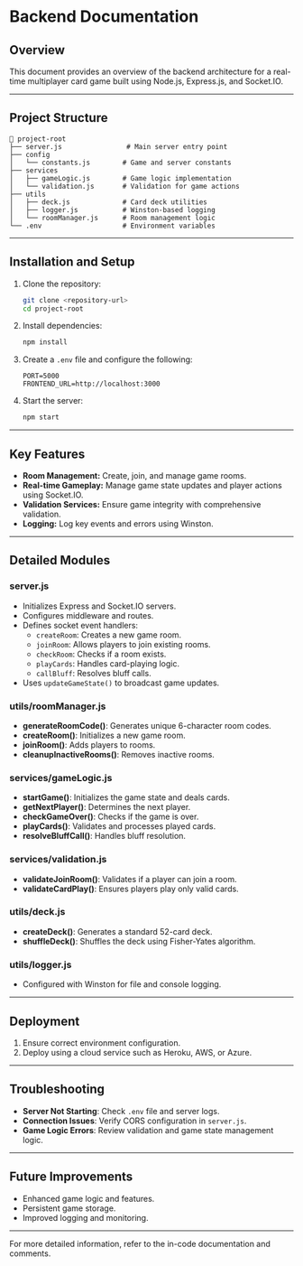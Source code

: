 # Backend Documentation

## Overview
This document provides an overview of the backend architecture for a real-time multiplayer card game built using Node.js, Express.js, and Socket.IO.

---

## Project Structure
```
📁 project-root
├── server.js                # Main server entry point
├── config
│   └── constants.js        # Game and server constants
├── services
│   ├── gameLogic.js        # Game logic implementation
│   └── validation.js       # Validation for game actions
├── utils
│   ├── deck.js             # Card deck utilities
│   ├── logger.js           # Winston-based logging
│   └── roomManager.js      # Room management logic
└── .env                    # Environment variables
```

---

## Installation and Setup
1. Clone the repository:
   ```bash
   git clone <repository-url>
   cd project-root
   ```
2. Install dependencies:
   ```bash
   npm install
   ```
3. Create a `.env` file and configure the following:
   ```env
   PORT=5000
   FRONTEND_URL=http://localhost:3000
   ```
4. Start the server:
   ```bash
   npm start
   ```

---

## Key Features
- **Room Management:** Create, join, and manage game rooms.
- **Real-time Gameplay:** Manage game state updates and player actions using Socket.IO.
- **Validation Services:** Ensure game integrity with comprehensive validation.
- **Logging:** Log key events and errors using Winston.

---

## Detailed Modules

### server.js
- Initializes Express and Socket.IO servers.
- Configures middleware and routes.
- Defines socket event handlers:
  - `createRoom`: Creates a new game room.
  - `joinRoom`: Allows players to join existing rooms.
  - `checkRoom`: Checks if a room exists.
  - `playCards`: Handles card-playing logic.
  - `callBluff`: Resolves bluff calls.
- Uses `updateGameState()` to broadcast game updates.

### utils/roomManager.js
- **generateRoomCode()**: Generates unique 6-character room codes.
- **createRoom()**: Initializes a new game room.
- **joinRoom()**: Adds players to rooms.
- **cleanupInactiveRooms()**: Removes inactive rooms.

### services/gameLogic.js
- **startGame()**: Initializes the game state and deals cards.
- **getNextPlayer()**: Determines the next player.
- **checkGameOver()**: Checks if the game is over.
- **playCards()**: Validates and processes played cards.
- **resolveBluffCall()**: Handles bluff resolution.

### services/validation.js
- **validateJoinRoom()**: Validates if a player can join a room.
- **validateCardPlay()**: Ensures players play only valid cards.

### utils/deck.js
- **createDeck()**: Generates a standard 52-card deck.
- **shuffleDeck()**: Shuffles the deck using Fisher-Yates algorithm.

### utils/logger.js
- Configured with Winston for file and console logging.

---

## Deployment
1. Ensure correct environment configuration.
2. Deploy using a cloud service such as Heroku, AWS, or Azure.

---

## Troubleshooting
- **Server Not Starting**: Check `.env` file and server logs.
- **Connection Issues**: Verify CORS configuration in `server.js`.
- **Game Logic Errors**: Review validation and game state management logic.

---

## Future Improvements
- Enhanced game logic and features.
- Persistent game storage.
- Improved logging and monitoring.

---

For more detailed information, refer to the in-code documentation and comments.

